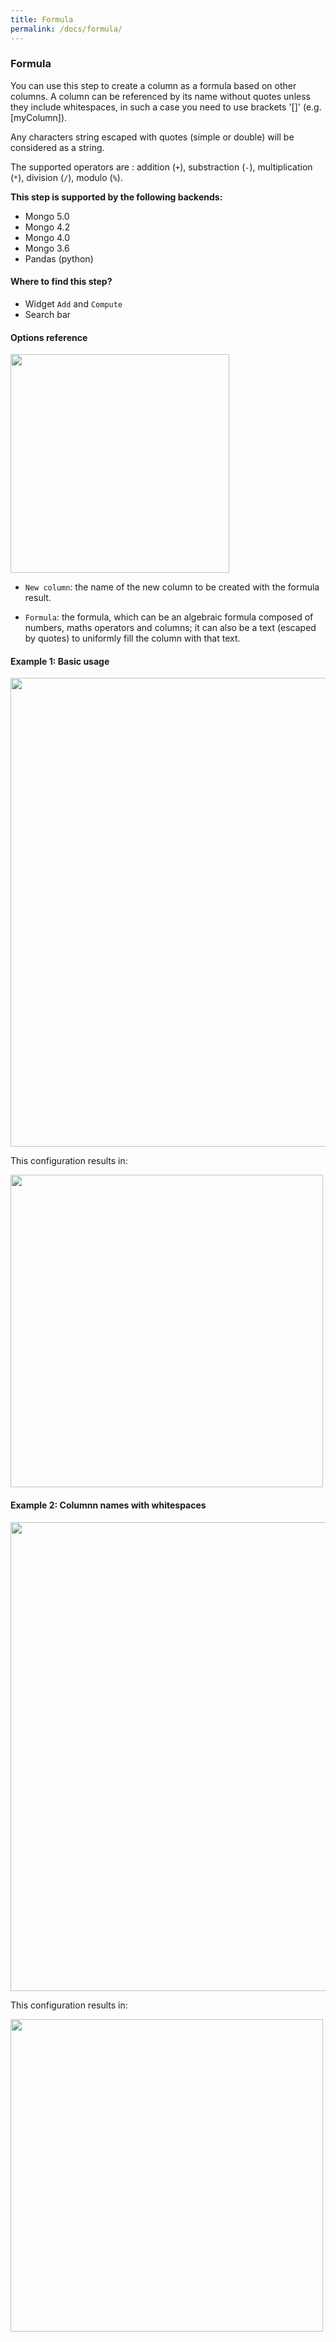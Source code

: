 ```yaml
---
title: Formula
permalink: /docs/formula/
---
```


### Formula

You can use this step to create a column as a formula based on other columns.
A column can be referenced by its name without quotes unless they include
whitespaces, in such a case you need to use brackets '[]' (e.g. \[myColumn]).

Any characters string escaped with quotes (simple or double) will be considered
as a string.

The supported operators are : addition (`+`), substraction (`-`), multiplication (`*`), division (`/`), modulo (`%`).

**This step is supported by the following backends:**

- Mongo 5.0
- Mongo 4.2
- Mongo 4.0
- Mongo 3.6
- Pandas (python)

#### Where to find this step?

- Widget `Add` and `Compute`
- Search bar

#### Options reference

<img src="../../img/docs/user-interface/formula_step_form.jpg" width="350" />

- `New column`: the name of the new column to be created with the formula
  result.

- `Formula`: the formula, which can be an algebraic formula composed of numbers,
  maths operators and columns; it can also be a text (escaped by quotes) to
  uniformly fill the column with that text.

#### Example 1: Basic usage

<img src="../../img/docs/user-interface/formula_example_conf_1.jpg" width="750" />

This configuration results in:

<img src="../../img/docs/user-interface/formula_example_result_1.jpg" width="500" />

#### Example 2: Columnn names with whitespaces

<img src="../../img/docs/user-interface/formula_example_conf_2.jpg" width="750" />

This configuration results in:

<img src="../../img/docs/user-interface/formula_example_result_2.jpg" width="500" />
